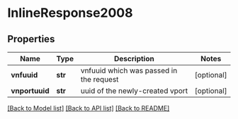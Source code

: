 # InlineResponse2008

## Properties
Name | Type | Description | Notes
------------ | ------------- | ------------- | -------------
**vnfuuid** | **str** | vnfuuid which was passed in the request | [optional] 
**vnportuuid** | **str** | uuid of the newly-created vport | [optional] 

[[Back to Model list]](../README.md#documentation-for-models) [[Back to API list]](../README.md#documentation-for-api-endpoints) [[Back to README]](../README.md)


